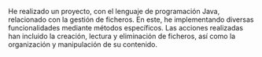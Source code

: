 He realizado un proyecto, con el lenguaje de programación Java, relacionado con la gestión de ficheros. En este, he implementando diversas funcionalidades mediante métodos específicos.
Las acciones realizadas han incluido la creación, lectura y eliminación de ficheros, así como la organización y manipulación de su contenido.
